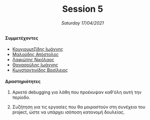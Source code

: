 <h1 align="center">Session 5</h13>
<h6 align="center">Saturday 17/04/2021</h6>

#### Συμμετέχοντες

- [Κουγιουμτζίδης Ιωάννης](https://github.com/JohnKougioum)
- [Μαλούδης Απόστολος](https://github.com/tolismaloudis)
- [Λαφιώτης Νικόλαος](https://github.com/nikosalin)
- [Θανασούλης Ιωάννης](https://github.com/JohnThanassoulis)
- [Κωνσταντινίδης Βασίλειος](https://github.com/vasilis2000)

#### Δραστηριότητες

1. Αρκετό debugging για λάθη που προέκυψαν καθ'όλη αυτή την περίοδο.

2. Συζήτηση για τις εργασίες που θα μοιραστούν στη συνέχεια του project, ώστε να υπάρχει ισόποση κατανομή δουλείας.
